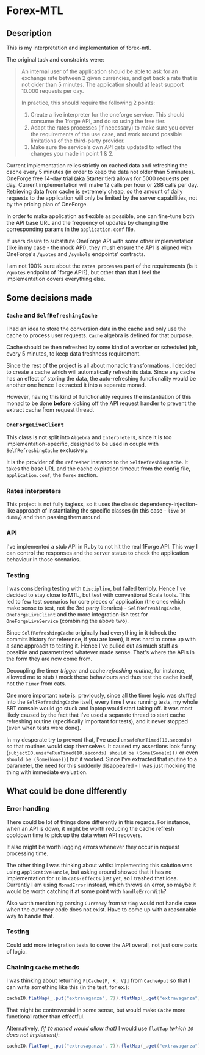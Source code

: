 # Forex-MTL

## Description

This is my interpretation and implementation of forex-mtl.

The original task and constraints were:

> An internal user of the application should be able to ask for an exchange rate between 
> 2 given currencies, and get back a rate that is not older than 5 minutes.
> The application should at least support 10.000 requests per day.
>
> In practice, this should require the following 2 points:
>
> 1. Create a live interpreter for the oneforge service. This should consume the 1forge API, and do so using the free tier.
> 2. Adapt the rates processes (if necessary) to make sure you cover the requirements of the use case, and work around possible limitations of the third-party provider.
> 3. Make sure the service's own API gets updated to reflect the changes you made in point 1 & 2.

Current implementation relies strictly on cached data and refreshing the cache every 5 minutes
(in order to keep the data not older than 5 minutes). OneForge free 14-day trial (aka Starter tier)
allows for 5000 requests per day. Current implementation will make 12 calls per hour or 288 calls per day.
Retrieving data from cache is extremely cheap, so the amount of daily requests to the application
will only be limited by the server capabilities, not by the pricing plan of OneForge.

In order to make application as flexible as possible, one can fine-tune both the API base URL
and the frequency of updates by changing the corresponding params in the `application.conf` file.

If users desire to substitute OneForge API with some other implementation (like in my case - the mock API),
they mush ensure the API is aligned with OneForge's `/quotes` and `/symbols` endpoints' contracts. 

I am not 100% sure about the `rates processes` part of the requirements (is it `/quotes` endpoint of 1forge API?),
but other than that I feel the implementation covers everything else.

## Some decisions made

### `Cache` and `SelfRefreshingCache`

I had an idea to store the conversion data in the cache and only use the cache to process user requests.
`Cache` algebra is defined for that purpose.

Cache should be then refreshed by some kind of a worker or scheduled job, every 5 minutes, to keep data freshness requirement.

Since the rest of the project is all about monadic transformations, I decided to create a cache which will automatically
refresh its data. Since any cache has an effect of storing the data, the auto-refreshing functionality would be another one
hence I extracted it into a separate monad.

However, having this kind of functionality requires the instantiation of this monad to be done **before**
kicking off the API request handler to prevent the extract cache from request thread.

### `OneForgeLiveClient`

This class is not split into `Algebra` and `Interpreter`s, since it is too implementation-specific,
designed to be used in couple with `SelfRefreshingCache` exclusively. 

It is the provider of the `refresher` instance to the `SelfRefreshingCache`. It takes the base URL and the
cache expiration timeout from the config file, `application.conf`, the `forex` section.

### Rates interpreters

This project is not fully tagless, so it uses the classic dependency-injection-like approach of instantiating the
specific classes (in this case - `live` or `dummy`) and then passing them around.

### API

I've implemented a stub API in Ruby to not hit the real 1Forge API.
This way I can control the responses and the server status to check the application behaviour in those scenarios.

### Testing

I was considering testing with `Discipline`, but failed terribly. Hence I've decided to stay close to MTL, but test
with conventional Scala tools. This led to few test scenarios for core pieces of application 
(the ones which make sense to test, not the 3rd party libraries) - `SelfRefreshingCache`, `OneForgeLiveClient` and
the more integration-ish test for `OneForgeLiveService` (combining the above two).

Since `SelfRefreshingCache` originally had everything in it (check the commits history for reference, if you are keen),
it was hard to come up with a sane approach to testing it. Hence I've pulled out as much stuff as possible and parametrized
whatever made sense. That's where the APIs in the form they are now come from.

Decoupling the timer _trigger_ and cache _refreshing routine_, for instance, allowed me to stub / mock those behaviours
and thus test the cache itself, not the `Timer` from cats.

One more important note is: previously, since all the timer logic was stuffed into the `SelfRefreshingCache` itself,
every time I was running tests, my whole SBT console would go stuck and laptop would start taking off. It was most
likely caused by the fact that I've used a separate thread to start cache refreshing routine
(specifically important for tests), and it never stopped (even when tests were done).

In my desperate try to prevent that, I've used `unsafeRunTimed(10.seconds)` so that routines would stop themselves.
It caused my assertions look funny
(`subjectIO.unsafeRunTimed(10.seconds) should be (Some(Some(x)))` or even `should be (Some(None))`)
but it worked. Since I've extracted that routine to a parameter, the need for this suddenly disappeared - I was just
mocking the thing with immediate evaluation.

## What could be done differently

### Error handling

There could be lot of things done differently in this regards.
For instance, when an API is down, it might be worth reducing the cache refresh cooldown time
to pick up the data when API recovers.

It also might be worth logging errors whenever they occur in request processing time.

The other thing I was thinking about whilst implementing this solution was using `ApplicativeHandle`, but asking around
showed that it has no implementation for `IO` in `cats-effects` just yet, so I trashed that idea. Currently I am using
`MonadError` instead, which throws an error, so maybe it would be worth catching it at some point with `handleErrorWith`?

Also worth mentioning parsing `Currency` from `String` would not handle case when the currency code does not exist. 
Have to come up with a reasonable way to handle that. 

### Testing

Could add more integration tests to cover the API overall, not just core parts of logic.

### Chaining `Cache` methods

I was thinking about returning `F[Cache[F, K, V]]` from `Cache#put` so that I can write something like this
(in the test, for ex.):

```scala
cacheIO.flatMap(_.put("extravaganza", 7)).flatMap(_.get("extravaganza")).unsafeRunTimed(10.seconds) should be (Some(Some(7)))
```

That might be controversial in some sense, but would make `Cache` more functional rather than effectful. 

Alternatively, _(if `IO` monad would allow that)_ I would use `flatTap` _(which `IO` does not implement)_:

```scala
cacheIO.flatTap(_.put("extravaganza", 7)).flatMap(_.get("extravaganza")).unsafeRunTimed(10.seconds) should be (Some(Some(7)))
```
